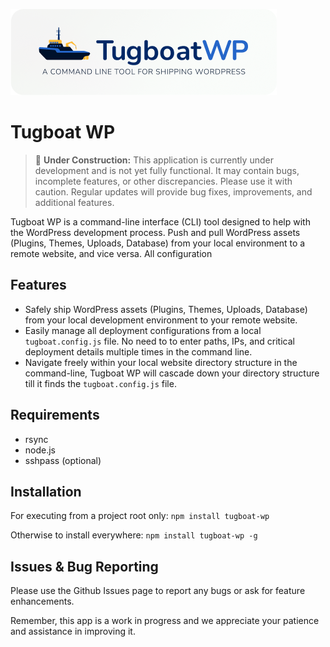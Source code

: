 ![Build the web you want](.github/assets/tugboatwpbanner.png 'A command line tool for shipping WordPress.')

# Tugboat WP
> 🚧 **Under Construction:** This application is currently under development and is not yet fully functional. It may contain bugs, incomplete features, or other discrepancies. Please use it with caution. Regular updates will provide bug fixes, improvements, and additional features.

Tugboat WP is a command-line interface (CLI) tool designed to help with the WordPress development process. Push and pull WordPress assets (Plugins, Themes, Uploads, Database) from your local environment to a remote website, and vice versa. All configuration

## Features

- Safely ship WordPress assets (Plugins, Themes, Uploads, Database) from your local development environment to your remote website.
- Easily manage all deployment configurations from a local `tugboat.config.js` file. No need to to enter paths, IPs, and critical deployment details multiple times in the command line.
- Navigate freely within your local website directory structure in the command-line, Tugboat WP will cascade down your directory structure till it finds the `tugboat.config.js` file.

## Requirements

- rsync
- node.js
- sshpass (optional)

## Installation

For executing from a project root only:
`npm install tugboat-wp`

Otherwise to install everywhere:
`npm install tugboat-wp -g`

## Issues & Bug Reporting

Please use the Github Issues page to report any bugs or ask for feature enhancements.

Remember, this app is a work in progress and we appreciate your patience and assistance in improving it.
